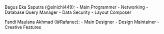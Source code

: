 Bagus Eka Saputra (@sinichi449):
    - Main Programmer
    - Networking
    - Database Query Manager
    - Data Security
    - Layout Composer
    
Fandi Maulana Akhmad (@Rafanec):
    - Main Designer
    - Design Maintainer
    - Creative Features
